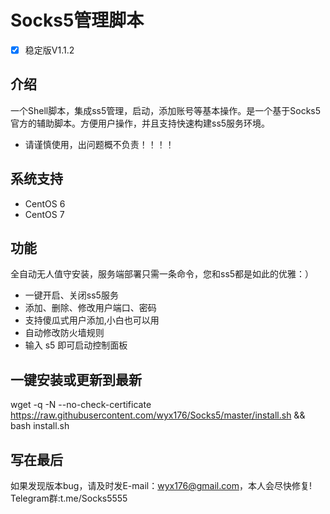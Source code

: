 # Socks5管理脚本
- [x] 稳定版V1.1.2

## 介绍 ##
一个Shell脚本，集成ss5管理，启动，添加账号等基本操作。是一个基于Socks5官方的辅助脚本。方便用户操作，并且支持快速构建ss5服务环境。

- 请谨慎使用，出问题概不负责！！！！

## 系统支持 ##
* CentOS 6
* CentOS 7

## 功能 ##
 全自动无人值守安装，服务端部署只需一条命令，您和ss5都是如此的优雅：）
- 一键开启、关闭ss5服务
- 添加、删除、修改用户端口、密码
- 支持傻瓜式用户添加,小白也可以用
- 自动修改防火墙规则
- 输入 s5 即可启动控制面板

## 一键安装或更新到最新 ##
wget -q -N --no-check-certificate https://raw.githubusercontent.com/wyx176/Socks5/master/install.sh && bash install.sh

## 写在最后 ##
如果发现版本bug，请及时发E-mail：wyx176@gmail.com，本人会尽快修复!
Telegram群:t.me/Socks5555
